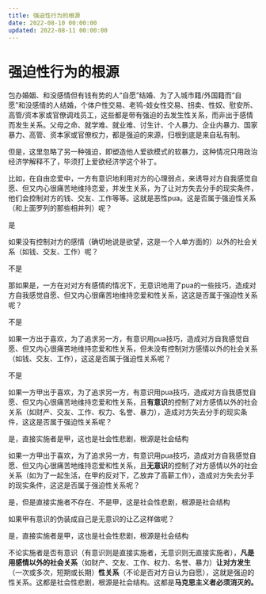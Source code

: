 ```yaml
---
title: 强迫性行为的根源
date: 2022-08-10 00:00:00
updated: 2022-08-11 00:00:00
---
```


# 强迫性行为的根源

包办婚姻、和没感情但有钱有势的人“自愿”结婚、为了入城市籍/外国籍而“自愿”和没感情的人结婚，个体户性交易、老鸨-妓女性交易、拐卖、性奴、慰安所、高管/资本家或官僚调戏员工，这些都是带有强迫的去发生性关系，而非出于感情而发生关系。父母之命、就学难、就业难、讨生计、个人暴力、企业内暴力、国家暴力、高管、资本家或官僚权力，都是强迫的来源，归根到底是来自私有制。

但是，这里忽略了另一种强迫，即塑造他人爱欲模式的软暴力，这种情况只用政治经济学解释不了，毕须打上爱欲经济学这个补丁。

比如，在自由恋爱中，一方有意识地利用对方的心理弱点，来诱导对方自我感觉自愿、但又内心很痛苦地维持恋爱，并发生关系，为了让对方失去分手的现实条件，他们会控制对方的钱、交友、工作等等。这就是恶性pua。这是否属于强迫性关系（和上面罗列的那些相并列）呢？

是

如果没有控制对方的感情（确切地说是欲望，这是一个人单方面的）以外的社会关系（如钱、交友、工作）呢？

不是

那如果是，一方在对对方有感情的情况下，无意识地用了pua的一些技巧，造成对方自我感觉自愿、但又内心很痛苦地维持恋爱和性关系，这这是否属于强迫性关系呢？

不是

如果一方出于喜欢，为了追求另一方，有意识用pua技巧，造成对方自我感觉自愿、但又内心很痛苦地维持恋爱和性关系，但未没有控制对方感情以外的社会关系（如钱、交友、工作），这这是否属于强迫性关系呢？

不是

如果一方甲出于喜欢，为了追求另一方，有意识用pua技巧，造成对方自我感觉自愿、但又内心很痛苦地维持恋爱和性关系，且**有意识**的控制了对方感情以外的社会关系（如财产、交友、工作、权力、名誉、暴力），造成对方失去分手的现实条件，这这是否属于强迫性关系呢？

是，直接实施者是甲，这也是社会性悲剧，根源是社会结构

如果一方甲出于喜欢，为了追求另一方，有意识用pua技巧，造成对方自我感觉自愿、但又内心很痛苦地维持恋爱和性关系，且**无意识**的控制了对方感情以外的社会关系（如为了一起生活，在甲的反对下，乙放弃了高薪工作），造成对方失去分手的现实条件，这这是否属于强迫性关系呢？

是，但是直接实施者不存在、不是甲，这是社会性悲剧，根源是社会结构

如果甲有意识的伪装成自己是无意识的让乙这样做呢？

是，直接实施者是甲，这也是社会性悲剧，根源是社会结构

不论实施者是否有意识（有意识则是直接实施者，无意识则无直接实施者），**凡是用感情以外的社会关系**（如财产、交友、工作、权力、名誉、暴力）**让对方发生**（一次或多次，短期或长期）**性关系**（不论是否对方自认为自愿），这就是强迫的性关系。这都是社会性悲剧，根源是社会结构。这都是**马克思主义者必须消灭的。**

